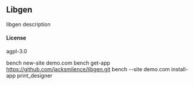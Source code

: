 ## Libgen

libgen description

#### License

agpl-3.0

bench new-site demo.com
bench get-app https://github.com/jacksmilence/libgen.git
bench --site demo.com install-app print_designer
